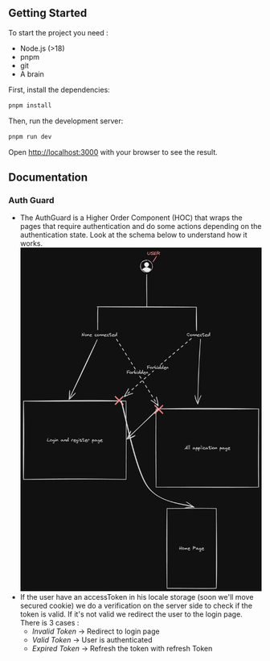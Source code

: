 ## Getting Started

To start the project you need : 
- Node.js (>18)
- pnpm
- git
- A brain 

First, install the dependencies:

```bash
pnpm install
```

Then, run the development server:

```bash
pnpm run dev
```

Open [http://localhost:3000](http://localhost:3000) with your browser to see the result.

## Documentation

### Auth Guard
- The AuthGuard is a Higher Order Component (HOC) that wraps the pages that require authentication and do some actions depending on the authentication state. Look at the schema below to understand how it works.
  ![AuthGuard Schema](./docs/images/excalidraw/AuthGuard.png)
- If the user have an accessToken in his locale storage (soon we'll move secured cookie) we do a verification on the server side to check if the token is valid. If it's not valid we redirect the user to the login page. There is 3 cases :
  - *Invalid Token* -> Redirect to login page
  - *Valid Token* -> User is authenticated
  - *Expired Token* -> Refresh the token with refresh Token
